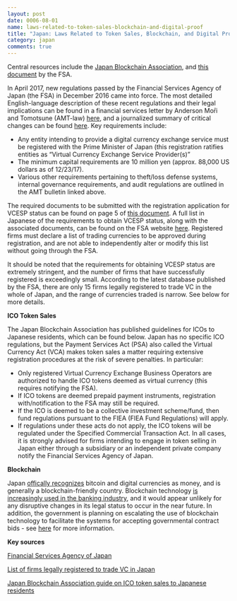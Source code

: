 ```yaml
---
layout: post
date: 0006-08-01
name: laws-related-to-token-sales-blockchain-and-digital-proof
title: "Japan: Laws Related to Token Sales, Blockchain, and Digital Proof"
category: japan
comments: true
---
```


Central resources include the [Japan Blockchain Association](jba-web.jp), and [this document](http://www.fsa.go.jp/policy/virtual_currency/07.pdf) by the FSA.

In April 2017, new regulations passed by the Financial Services Agency of Japan (the FSA) in December 2016 came into force. The most detailed English-language description of these recent regulations and their legal implications can be found in a financial services letter by Anderson Mо̄ri and Tomotsune (AMT-law) [here](https://www.amt-law.com/pdf/bulletins2_pdf/170207.pdf), and a journalized summary of critical changes can be found [here](https://news.bitcoin.com/japan-regulations-bitcoin-exchanges/). Key requirements include:

* Any entity intending to provide a digital currency exchange service must be registered with the Prime Minister of Japan (this registration ratifies entities as “Virtual Currency Exchange Service Provider(s)”
* The minimum capital requirements are 10 million yen (approx. 88,000 US dollars as of 12/23/17).
* Various other requirements pertaining to theft/loss defense systems, internal governance requirements, and audit regulations are outlined in the AMT bulletin linked above.

The required documents to be submitted with the registration application for VCESP status can be found on page 5 of [this document](http://www.so-law.jp/wp-content/uploads/2017/07/Japanese_VC_Act_and_Registration-Overview_170704.pdf). A full list in Japanese of the requirements to obtain VCESP status, along with the associated documents, can be found on the FSA website [here](http://www.fsa.go.jp/policy/virtual_currency/index_2.html). Registered firms must declare a list of trading currencies to be approved during registration, and are not able to independently alter or modify this list without going through the FSA.

It should be noted that the requirements for obtaining VCESP status are extremely stringent, and the number of firms that have successfully registered is exceedingly small. According to the latest database published by the FSA, there are only 15 firms legally registered to trade VC in the whole of Japan, and the range of currencies traded is narrow. See below for more details.

**ICO Token Sales**

The Japan Blockchain Association has published guidelines for ICOs to Japanese residents, which can be found below.
Japan has no specific ICO regulations, but the Payment Services Act (PSA) also called the Virtual Currency Act (VCA) makes token sales a matter requiring extensive registration procedures at the risk of severe penalties. In particular:

* Only registered Virtual Currency Exchange Business Operators are authorized to handle ICO tokens deemed as virtual currency (this requires notifying the FSA).
* If ICO tokens are deemed prepaid payment instruments, registration with/notification to the FSA may still be required.
* If the ICO is deemed to be a collective investment scheme/fund, then fund regulations pursuant to the FIEA (FIEA Fund Regulations) will apply. 
* If regulations under these acts do not apply, the ICO tokens will be regulated under the Specified Commercial Transaction Act. 
In all cases, it is strongly advised for firms intending to engage in token selling in Japan either through a subsidiary or an independent private company notify the Financial Services Agency of Japan.

**Blockchain**

Japan [offically recognizes](https://cointelegraph.com/news/japan-officially-recognizes-bitcoin-and-digital-currencies-as-money) bitcoin and digital currencies as money,  and is generally a blockchain-friendly country. Blockchain technology [is increasingly used in the banking industry](https://www.cnbc.com/2017/03/01/japanese-banks-plan-to-adopt-blockchain-for-payments.html), and it would appear unlikely for any disruptive changes in its legal status to occur in the near future. In addition, the government is planning on escalating the use of blockchain technology to facilitate the systems for accepting governmental contract bids - see [here](https://asia.nikkei.com/Politics-Economy/Policy-Politics/Japan-looks-to-blockchains-for-more-secure-e-government-systems) for more information. 

**Key sources**

[Financial Services Agency of Japan](http://www.fsa.go.jp/en)

[List of firms legally registered to trade VC in Japan](http://www.fsa.go.jp/menkyo/menkyoj/kasoutuka.pdf)

[Japan Blockchain Association guide on ICO token sales to Japanese residents](http://jba-web.jp/archives/20171118_guidance-for-ico-token-sales-to-japanese-residents)
